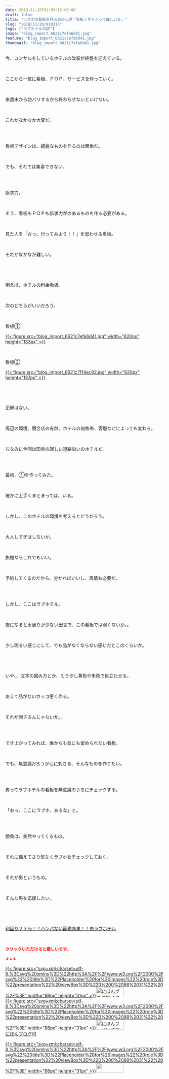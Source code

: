 ```yaml
---
date: 2018-11-28T01:03:15+09:00
draft: false
title: "ラブホの看板を見る男の心理「看板デザインって難しいな」"
slug: "2018/11/28/010315"
tags: ["ラブホテルの話"]
image: "blog_import_6621c7efa6d41.jpg"
feature: "blog_import_6621c7efa6d41.jpg"
thumbnail: "blog_import_6621c7efa6d41.jpg"
---
```

<p>今、コンサルをしているホテルの改装が終盤を迎えている。</p><p> </p><p>ここから一気に看板、ＰＯＰ、サービスを作っていく。</p><p> </p><p>来週末から訪バリするから終わらせないといけない。</p><p> </p><p>これがなかなか大変だ。</p><p> </p><p><br/>看板デザインは、綺麗なものを作るのは簡単だ。</p><p> </p><p>でも、それでは集客できない。</p><p> </p><p><br/>訴求力。</p><p> </p><p>そう、看板もＰＯＰも訴求力がのあるものを作る必要がある。</p><p> </p><p>見た人を「おっ、行ってみよう！！」を思わせる看板。</p><p> </p><p>それがなかなか難しい。</p><p> </p><p> </p><p>例えば、ホテルの料金看板。</p><p> </p><p>次のどちらがいいだろう。</p><p> </p><p>看板①</p><p><a href="blog_import_6621c7efa6d41.jpg">{{< figure src="blog_import_6621c7efa6d41.jpg" width="620px" height="133px" >}}</a></p><p> </p><p>看板②</p><p><a href="blog_import_6621c7f14ec92.jpg">{{< figure src="blog_import_6621c7f14ec92.jpg" width="620px" height="137px" >}}</a></p><p> </p><p> </p><p>正解はない。</p><p> </p><p>周辺の環境、競合店の有無、ホテルの価格帯、客層などによっても変わる。</p><p> </p><p>ちなみに今回は田舎の寂しい道路沿いのホテルだ。</p><p> </p><p><br/>最初、①を作ってみた。</p><p> </p><p>確かに上手くまとまっては、いる。</p><p> </p><p>しかし、このホテルの環境を考えるとどうだろう。</p><p> </p><p>大人しすぎはしないか。</p><p> </p><p>旅館ならこれでもいい。</p><p> </p><p>予約してくるのだから、分かればいいし、風情も必要だ。</p><p> </p><p><br/>しかし、ここはラブホテル。</p><p> </p><p>夜になると車通りが少ない田舎で、この看板では弱くないか。。</p><p> </p><p>少し明るい感じにして、でも品がなくならない感じだとこのくらいか。</p><p> </p><p> </p><p>いや、、文字の囲み方とか、もう少し黄色や朱色で目立たせる。</p><p> </p><p>あえて品がないカッコ悪く作る。</p><p> </p><p>それが刺さるんじゃないか。。</p><p> </p><p><br/>でき上がってみれば、誰からも気にも留められない看板。</p><p> </p><p>でも、無意識だろうが心に刺さる、そんなものを作りたい。</p><p> </p><p><br/>男ってラブホテルの看板を無意識のうちにチェックする。</p><p> </p><p>「おっ、ここにラブホ、あるな」と。</p><p> </p><p><br/>勝負は、突然やってくるもの。</p><p> </p><p>それに備えてさり気なくラブホをチェックしておく。</p><p> </p><p>それが男というもの。</p><p> </p><p>そんな男を応援したい。</p><p> </p><p> </p><p><a href="entry-12416230297.html#_=_" target="_blank">利回り２３％！？ハンパない節税効果！！売ラブホテル</a></p><p> </p><p><font color="#ff0000" size="2"><strong>クリックいただけると嬉しいです。</strong></font></p><p><font color="#ff0000" size="2"><strong>↓↓↓</strong></font></p><p><a href="ranking.html?p_cid=01260127" id="&amp;blogmura_banner" target="_blank">{{< figure src="svg+xml;charset=utf-8,%3Csvg%20xmlns%3D%22http%3A%2F%2Fwww.w3.org%2F2000%2Fsvg%22%20title%3D%22Placeholder%20for%20Images%22%20role%3D%22presentation%22%20viewBox%3D%220%200%2088%2031%22%20%2F%3E" width="88px" height="31px" >}}<noscript><img alt="にほんブログ村 その他生活ブログ 不動産投資へ" border="0" height="31" src="https://img-proxy.blog-video.jp/images?url=http%3A%2F%2Flife.blogmura.com%2Fhudousantoushi%2Fimg%2Fhudousantoushi88_31.gif" width="88"></noscript></a><br/><a href="ranking.html?p_cid=01260127" target="_blank">{{< figure src="svg+xml;charset=utf-8,%3Csvg%20xmlns%3D%22http%3A%2F%2Fwww.w3.org%2F2000%2Fsvg%22%20title%3D%22Placeholder%20for%20Images%22%20role%3D%22presentation%22%20viewBox%3D%220%200%2088%2031%22%20%2F%3E" width="88px" height="31px" >}}<noscript><img alt="にほんブログ村 海外生活ブログ バリ島情報へ" border="0" height="31" src="https://img-proxy.blog-video.jp/images?url=http%3A%2F%2Foverseas.blogmura.com%2Fbali%2Fimg%2Fbali88_31.gif" width="88"></noscript></a><br/><a href="ranking.html?p_cid=01260127" target="_blank">にほんブログ村</a></p><p><a href="link.php?1804582" title="人気ブログランキングへ">{{< figure src="svg+xml;charset=utf-8,%3Csvg%20xmlns%3D%22http%3A%2F%2Fwww.w3.org%2F2000%2Fsvg%22%20title%3D%22Placeholder%20for%20Images%22%20role%3D%22presentation%22%20viewBox%3D%220%200%2088%2031%22%20%2F%3E" width="88px" height="31px" >}}<noscript><img border="0" height="31" src="https://blog.with2.net/img/banner/banner_22.gif" width="88"></noscript></a></p><p> </p>

